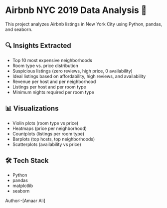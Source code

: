 # Airbnb NYC 2019 Data Analysis 🗽

This project analyzes Airbnb listings in New York City using Python, pandas, and seaborn.

## 🔍 Insights Extracted

- Top 10 most expensive neighborhoods
- Room type vs. price distribution
- Suspicious listings (zero reviews, high price, 0 availability)
- Ideal listings based on affordability, high reviews, and availability
- Revenue per host and per neighborhood
- Listings per host and per room type
- Minimum nights required per room type

## 📊 Visualizations

- Violin plots (room type vs price)
- Heatmaps (price per neighborhood)
- Countplots (listings per room type)
- Barplots (top hosts, top neighborhoods)
- Scatterplots (availability vs price)


## 🛠 Tech Stack

- Python
- pandas
- matplotlib
- seaborn

Author:-[Amaar Ali]
